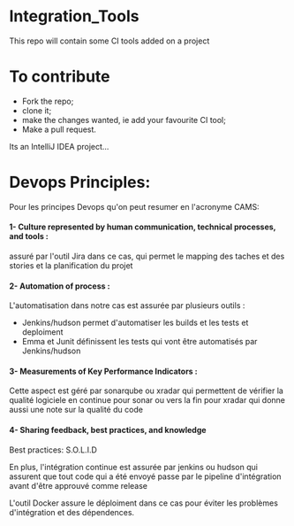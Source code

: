 # Integration_Tools
This repo will contain some CI tools added on a project

# To contribute
- Fork the repo;
- clone it;
- make the changes wanted, ie add your favourite CI tool;
- Make a pull request.

Its an IntelliJ IDEA project...


# Devops Principles: 


Pour les principes Devops qu'on peut resumer en l'acronyme CAMS: 

#### 1- Culture represented by human communication, technical processes, and tools :
assuré par l'outil Jira dans ce cas, qui permet le mapping des taches et des stories et la planification du projet

#### 2- Automation of process : 
L'automatisation dans notre cas est assurée par plusieurs outils : 
- Jenkins/hudson permet d'automatiser les builds et les tests et deploiment 
- Emma et Junit définissent les tests qui vont être automatisés par Jenkins/hudson
        
  
#### 3- Measurements of Key Performance Indicators  :

Cette aspect est géré par sonarqube ou xradar qui permettent de vérifier la qualité logiciele en continue pour sonar ou vers la fin pour xradar qui donne aussi une note sur la qualité du code
        
#### 4- Sharing feedback, best practices, and knowledge 
Best practices: S.O.L.I.D

  
En plus, l'intégration continue est assurée par jenkins ou hudson qui assurent que tout code qui a été envoyé passe par le pipeline d'intégration avant d'être approuvé comme release

L'outil Docker assure le déploiment dans ce cas pour éviter les problèmes d'intégration et des dépendences. 
